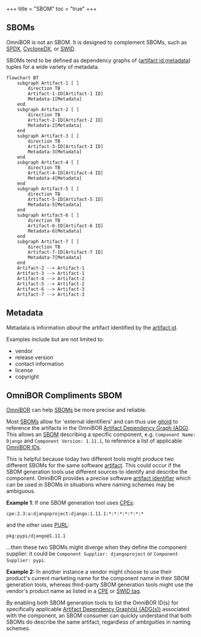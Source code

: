 +++
title = "SBOM"
toc = "true"
+++

## SBOMs
OmniBOR is not an SBOM. It is designed to complement SBOMs, such as [SPDX](https://spdx.dev/), [CycloneDX](https://cyclonedx.org/), or [SWID](https://nvd.nist.gov/products/swid).

SBOMs tend to be defined as dependency graphs of ([artifact id](/glossary/artifact#artifact-identifiers),[metadata](#metadata)) tuples for a wide variety of metadata.

```mermaid
flowchart BT
    subgraph Artifact-1 [ ]
        direction TB
        Artifact-1-ID[Artifact-1 ID]
        Metadata-1[Metadata]
    end
    subgraph Artifact-2 [ ]
        direction TB
        Artifact-2-ID[Artifact-2 ID]
        Metadata-2[Metadata]
    end
    subgraph Artifact-3 [ ]
        direction TB
        Artifact-3-ID[Artifact-3 ID]
        Metadata-3[Metadata]
    end
    subgraph Artifact-4 [ ]
        direction TB
        Artifact-4-ID[Artifact-4 ID]
        Metadata-4[Metadata]
    end
    subgraph Artifact-5 [ ]
        direction TB
        Artifact-5-ID[Artifact-5 ID]
        Metadata-5[Metadata]
    end
    subgraph Artifact-6 [ ]
        direction TB
        Artifact-6-ID[Artifact-6 ID]
        Metadata-6[Metadata]
    end
    subgraph Artifact-7 [ ]
        direction TB
        Artifact-7-ID[Artifact-7 ID]
        Metadata-7[Metadata]
    end
    Artifact-2 --> Artifact-1
    Artifact-3 --> Artifact-1
    Artifact-4 --> Artifact-2
    Artifact-5 --> Artifact-2
    Artifact-6 --> Artifact-3
    Artifact-7 --> Artifact-3
```

## Metadata

Metadata is information *about* the artifact identified by the [artifact id](/glossary/artifact#artifact-identifiers).

Examples include but are not limited to:

- vendor
- release version
- contact information
- license
- copyright

## OmniBOR Compliments SBOM
[OmniBOR](/glossary/omnibor/) can help [SBOMs](/glossary/sbom) be more precise and reliable.

Most [SBOMs](/glossary/sbom) allow for 'external identifiers' and can thus use [gitoid](/glossary/git/#git-object-id-gitoid) to reference the artifacts in the OmniBOR [Artifact Dependency Graph (ADG)](/glossary/artifact_dependency_graph). This allows an [SBOM](/glossary/sbom) describing a specific component, e.g. `Component Name: Django` and `Component Version: 1.11.1`, to reference a list of applicable [OmniBOR IDs](/glossary/omnibor/#omnibor-identifier).

This is helpful because today two different tools might produce two different SBOMs for the same software [artifact](/glossary/artifact/). This could occur if the SBOM generation tools use different sources to identify and describe the component. OmniBOR provides a precise software [artifact identifier](/glossary/artifact/#artifact-identifiers) which can be used in SBOMs in situations where naming schemes may be ambiguous.

**Example 1**: If one SBOM generation tool uses [CPEs](https://nvd.nist.gov/products/cpe):
```
cpe:2.3:a:djangoproject:django:1.11.1:*:*:*:*:*:*:*
```
and the other uses [PURL](https://github.com/package-url/purl-spec):
 ```
 pkg:pypi/django@1.11.1
 ```
 ...then these two SBOMs might diverge when they define the component supplier: it could be `Component Supplier: djangoproject` or `Component Supplier: pypi`.

 **Example 2:** In another instance a vendor might choose to use their product's current marketing name for the component name in their SBOM generation tools, whereas third-party SBOM generation tools might use the vendor's product name as listed in a [CPE](https://nvd.nist.gov/products/cpe) or [SWID tag](https://nvd.nist.gov/products/swid).

 By enabling both SBOM generation tools to list the OmniBOR ID(s) for specifically applicable [Artifact Dependency Graph(s) (ADG(s))](/glossary/artifact_dependency_graph) associated with the component, an SBOM consumer can quickly understand that both SBOMs do describe the same artifact, regardless of ambiguities in naming schemes.
